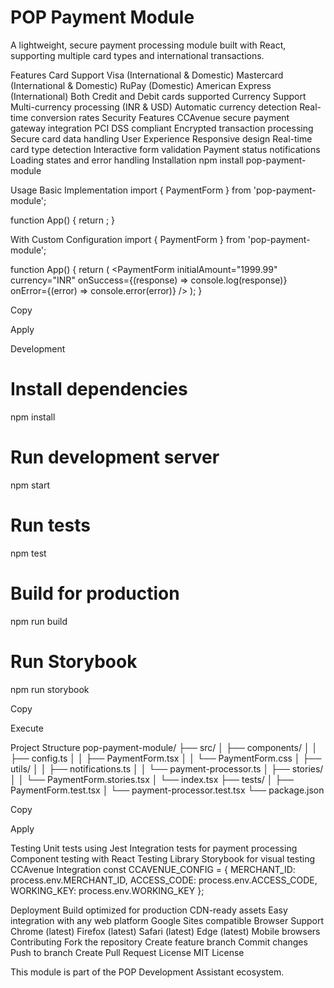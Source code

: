 # POP Payment Module


A lightweight, secure payment processing module built with React, supporting multiple card types and international transactions.

Features
Card Support
Visa (International & Domestic)
Mastercard (International & Domestic)
RuPay (Domestic)
American Express (International)
Both Credit and Debit cards supported
Currency Support
Multi-currency processing (INR & USD)
Automatic currency detection
Real-time conversion rates
Security Features
CCAvenue secure payment gateway integration
PCI DSS compliant
Encrypted transaction processing
Secure card data handling
User Experience
Responsive design
Real-time card type detection
Interactive form validation
Payment status notifications
Loading states and error handling
Installation
npm install pop-payment-module



Usage
Basic Implementation
import { PaymentForm } from 'pop-payment-module';

function App() {
  return <PaymentForm />;
}



With Custom Configuration
import { PaymentForm } from 'pop-payment-module';

function App() {
  return (
    <PaymentForm 
      initialAmount="1999.99"
      currency="INR"
      onSuccess={(response) => console.log(response)}
      onError={(error) => console.error(error)}
    />
  );
}

Copy

Apply

Development
# Install dependencies
npm install

# Run development server
npm start

# Run tests
npm test

# Build for production
npm run build

# Run Storybook
npm run storybook

Copy

Execute

Project Structure
pop-payment-module/
├── src/
│   ├── components/
│   │   ├── config.ts
│   │   ├── PaymentForm.tsx
│   │   └── PaymentForm.css
│   ├── utils/
│   │   ├── notifications.ts
│   │   └── payment-processor.ts
│   ├── stories/
│   │   └── PaymentForm.stories.tsx
│   └── index.tsx
├── tests/
│   ├── PaymentForm.test.tsx
│   └── payment-processor.test.tsx
└── package.json

Copy

Apply

Testing
Unit tests using Jest
Integration tests for payment processing
Component testing with React Testing Library
Storybook for visual testing
CCAvenue Integration
const CCAVENUE_CONFIG = {
    MERCHANT_ID: process.env.MERCHANT_ID,
    ACCESS_CODE: process.env.ACCESS_CODE,
    WORKING_KEY: process.env.WORKING_KEY
};



Deployment
Build optimized for production
CDN-ready assets
Easy integration with any web platform
Google Sites compatible
Browser Support
Chrome (latest)
Firefox (latest)
Safari (latest)
Edge (latest)
Mobile browsers
Contributing
Fork the repository
Create feature branch
Commit changes
Push to branch
Create Pull Request
License
MIT License


This module is part of the POP Development Assistant ecosystem.
